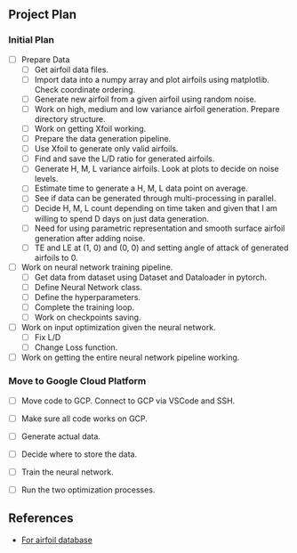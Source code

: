 ## Project Plan

### Initial Plan
- [ ] Prepare Data
  - [ ] Get airfoil data files.
  - [ ] Import data into a numpy array and plot airfoils using matplotlib. Check coordinate ordering.
  - [ ] Generate new airfoil from a given airfoil using random noise.
  - [ ] Work on high, medium and low variance airfoil generation. Prepare directory structure.
  - [ ] Work on getting Xfoil working.
  - [ ] Prepare the data generation pipeline.
  - [ ] Use Xfoil to generate only valid airfoils.
  - [ ] Find and save the L/D ratio for generated airfoils.
  - [ ] Generate H, M, L variance airfoils. Look at plots to decide on noise levels.
  - [ ] Estimate time to generate a H, M, L data point on average.
  - [ ] See if data can be generated through multi-processing in parallel.
  - [ ] Decide H, M, L count depending on time taken and given that I am willing to spend D days on just data generation.
  - [ ] Need for using parametric representation and smooth surface airfoil generation after adding noise.
  - [ ] TE and LE at (1, 0) and (0, 0) and setting angle of attack of generated airfoils to 0.
- [ ] Work on neural network training pipeline.
  - [ ] Get data from dataset using Dataset and Dataloader in pytorch.
  - [ ] Define Neural Network class.
  - [ ] Define the hyperparameters.
  - [ ] Complete the training loop.
  - [ ] Work on checkpoints saving.
- [ ] Work on input optimization given the neural network.
  - [ ] Fix L/D
  - [ ] Change Loss function.
- [ ] Work on getting the entire neural network pipeline working.

### Move to Google Cloud Platform
- [ ] Move code to GCP. Connect to GCP via VSCode and SSH.
- [ ] Make sure all code works on GCP.
- [ ] Generate actual data.
- [ ] Decide where to store the data.
- [ ] Train the neural network.
- [ ] Run the two optimization processes.



## References
- [For airfoil database](https://github.com/npuljc/Airfoil_preprocessing?tab=readme-ov-file)